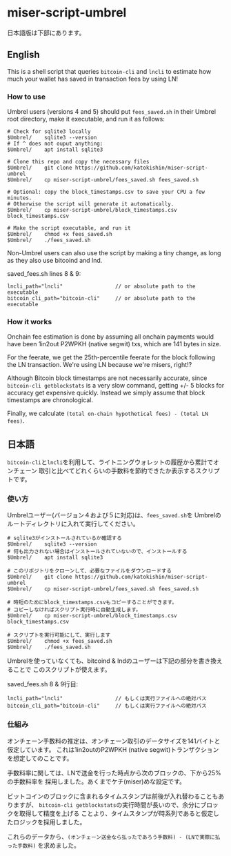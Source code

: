 # miser-script-umbrel
日本語版は下部にあります。

## English

This is a shell script that queries `bitcoin-cli` and `lncli` to estimate how
much your wallet has saved in transaction fees by using LN!

### How to use

Umbrel users (versions 4 and 5) should put `fees_saved.sh` in their Umbrel root
directory, make it executable, and run it as follows:

```
# Check for sqlite3 locally
$Umbrel/    sqlite3 --version
# If ^ does not ouput anything:
$Umbrel/    apt install sqlite3

# Clone this repo and copy the necessary files
$Umbrel/    git clone https://github.com/katokishin/miser-script-umbrel
$Umbrel/    cp miser-script-umbrel/fees_saved.sh fees_saved.sh

# Optional: copy the block_timestamps.csv to save your CPU a few minutes.
# Otherwise the script will generate it automatically.
$Umbrel/    cp miser-script-umbrel/block_timestamps.csv block_timestamps.csv

# Make the script executable, and run it
$Umbrel/    chmod +x fees_saved.sh
$Umbrel/    ./fees_saved.sh
```

Non-Umbrel users can also use the script by making a tiny change, as long
as they also use bitcoind and lnd.

saved_fees.sh lines 8 & 9:
```
lncli_path="lncli"                 // or absolute path to the executable
bitcoin_cli_path="bitcoin-cli"     // or absolute path to the executable
```

### How it works

Onchain fee estimation is done by assuming all onchain payments would have been
1in2out P2WPKH (native segwit) txs, which are 141 bytes in size.

For the feerate, we get the 25th-percentile feerate for the block following the
LN transaction. We're using LN because we're misers, right!?

Although Bitcoin block timestamps are not necessarily accurate, since 
`bitcoin-cli getblockstats` is a very slow command, getting +/- 5 blocks for
accuracy get expensive quickly. Instead we simply assume that block timestamps
are chronological.

Finally, we calculate `(total on-chain hypothetical fees) - (total LN fees)`.

## 日本語
`bitcoin-cli`と`lncli`を利用して、ライトニングウォレットの履歴から累計でオンチェーン
取引と比べてどれくらいの手数料を節約できたか表示するスクリプトです。

### 使い方

Umbrelユーザー(バージョン４および５に対応)は、`fees_saved.sh`を
Umbrelのルートディレクトリに入れて実行してください。

```
# sqlite3がインストールされているか確認する
$Umbrel/    sqlite3 --version
# 何も出力されない場合はインストールされていないので、インストールする
$Umbrel/    apt install sqlite3

# このリポジトリをクローンして、必要なファイルをダウンロードする
$Umbrel/    git clone https://github.com/katokishin/miser-script-umbrel
$Umbrel/    cp miser-script-umbrel/fees_saved.sh fees_saved.sh

# 時短のためにblock_timestamps.csvもコピーすることができます。
# コピーしなければスクリプト実行時に自動生成します。
$Umbrel/    cp miser-script-umbrel/block_timestamps.csv block_timestamps.csv

# スクリプトを実行可能にして、実行します
$Umbrel/    chmod +x fees_saved.sh
$Umbrel/    ./fees_saved.sh
```

Umbrelを使っていなくても、bitcoind & lndのユーザーは下記の部分を書き換えることで
このスクリプトが使えます。

saved_fees.sh 8 & 9行目:
```
lncli_path="lncli"                 // もしくは実行ファイルへの絶対パス
bitcoin_cli_path="bitcoin-cli"     // もしくは実行ファイルへの絶対パス
```

### 仕組み

オンチェーン手数料の推定は、オンチェーン取引のデータサイズを141バイトと仮定しています。
これは1in2outのP2WPKH (native segwit)トランザクションを想定してのことです。

手数料率に関しては、LNで送金を行った時点から次のブロックの、下から25%の手数料率を
採用しました。あくまでケチ(miser)めな設定です。

ビットコインのブロックに含まれるタイムスタンプは前後が入れ替わることもありますが、 
`bitcoin-cli getblockstats`の実行時間が長いので、余分にブロックを取得して精度を上げる
ことより、タイムスタンプが時系列であると仮定したロジックを採用しました。

これらのデータから、`(オンチェーン送金なら払ったであろう手数料) - (LNで実際に払った手数料)`
を求めました。
